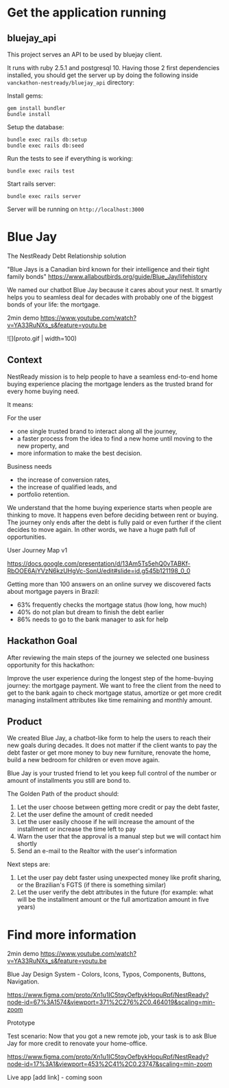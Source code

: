 # Get the application running

## bluejay_api

This project serves an API to be used by bluejay client.

It runs with ruby 2.5.1 and postgresql 10. Having those 2 first dependencies installed, you
should get the server up by doing the following inside `vanckathon-nestready/bluejay_api` directory:

Install gems:
```
gem install bundler
bundle install
```

Setup the database:
```
bundle exec rails db:setup
bundle exec rails db:seed
```

Run the tests to see if everything is working:
```
bundle exec rails test
```

Start rails server:
```
bundle exec rails server
```

Server will be running on `http://localhost:3000`

# Blue Jay

The NestReady Debt Relationship solution

"Blue Jays is a Canadian bird known for their intelligence and their tight family bonds"
https://www.allaboutbirds.org/guide/Blue_Jay/lifehistory


We named our chatbot Blue Jay because it cares about your nest. It smartly helps you to seamless deal for decades with probably one of the biggest bonds of your life: the mortgage.

2min demo
https://www.youtube.com/watch?v=YA33RuNXs_s&feature=youtu.be

![](proto.gif | width=100)

## Context


NestReady mission is to help people to have a seamless end-to-end home buying experience placing the mortgage lenders as the trusted brand for every home buying need.

It means:

For the user

- one single trusted brand to interact along all the journey,
- a faster process from the idea to find a new home until moving to the new property, and
- more information to make the best decision.

Business needs

- the increase of conversion rates,
- the increase of qualified leads, and
- portfolio retention.

We understand that the home buying experience starts when people are thinking to move. It happens even before deciding between rent or buying. The journey only ends after the debt is fully paid or even further if the client decides to move again. In other words, we have a huge path full of opportunities.

User Journey Map v1

https://docs.google.com/presentation/d/13Am5Ts5ehQ0vTABKf-RbOOE6AjYVzN6kzUHgVc-SonU/edit#slide=id.g545b121198_0_0

Getting more than 100 answers on an online survey we discovered facts about mortgage payers in Brazil:

- 63% frequently checks the mortgage status (how long, how much)
- 40% do not plan but dream to finish the debt earlier
- 86% needs to go to the bank manager to ask for help

## Hackathon Goal

After reviewing the main steps of the journey we selected one business opportunity for this hackathon:

Improve the user experience during the longest step of the home-buying journey: the mortgage payment. We want to free the client from the need to get to the bank again to check mortgage status, amortize or get more credit managing installment attributes like time remaining and monthly amount.

## Product

We created Blue Jay, a chatbot-like form to help the users to reach their new goals during decades. It does not matter if the client wants to pay the debt faster or get more money to buy new furniture, renovate the home, build a new bedroom for children or even move again.

Blue Jay is your trusted friend to let you keep full control of the number or amount of installments you still are bond to.

The Golden Path of the product should:

1. Let the user choose between getting more credit or pay the debt faster,
2. Let the user define the amount of credit needed
3. Let the user easily choose if he will increase the amount of the installment or increase the time left to pay
4. Warn the user that the approval is a manual step but we will contact him shortly
5. Send an e-mail to the Realtor with the user's information

Next steps are:

1. Let the user pay debt faster using unexpected money like profit sharing, or the Brazilian's FGTS (if there is something similar)
2. Let the user verify the debt attributes in the future (for example: what will be the installment amount or the full amortization amount in five years)

# Find more information

2min demo
https://www.youtube.com/watch?v=YA33RuNXs_s&feature=youtu.be

Blue Jay Design System - Colors, Icons, Typos, Components, Buttons, Navigation.

https://www.figma.com/proto/Xn1u1IC5tqyOefbykHopuRpf/NestReady?node-id=67%3A1574&viewport=371%2C276%2C0.464019&scaling=min-zoom

Prototype

Test scenario: Now that you got a new remote job, your task is to ask Blue Jay for more credit to renovate your home-office.

https://www.figma.com/proto/Xn1u1IC5tqyOefbykHopuRpf/NestReady?node-id=17%3A1&viewport=453%2C41%2C0.23747&scaling=min-zoom

Live app
[add link] - coming soon
